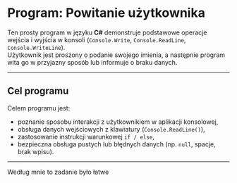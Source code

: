 # Program: Powitanie użytkownika

Ten prosty program w języku **C#** demonstruje podstawowe operacje wejścia i wyjścia w konsoli (`Console.Write`, `Console.ReadLine`, `Console.WriteLine`).  
Użytkownik jest proszony o podanie swojego imienia, a następnie program wita go w przyjazny sposób lub informuje o braku danych.

---

## Cel programu

Celem programu jest:

- poznanie sposobu interakcji z użytkownikiem w aplikacji konsolowej,
- obsługa danych wejściowych z klawiatury (`Console.ReadLine()`),
- zastosowanie instrukcji warunkowej `if / else`,
- bezpieczna obsługa pustych lub błędnych danych (np. `null`, spacje, brak wpisu).

---

Według mnie to zadanie było łatwe
